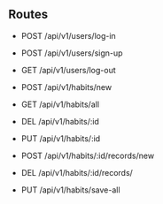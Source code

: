 ## Routes
- POST /api/v1/users/log-in
- POST /api/v1/users/sign-up
- GET /api/v1/users/log-out

- POST /api/v1/habits/new
- GET /api/v1/habits/all
- DEL /api/v1/habits/:id
- PUT /api/v1/habits/:id
- POST /api/v1/habits/:id/records/new 
- DEL /api/v1/habits/:id/records/
- PUT /api/v1/habits/save-all


